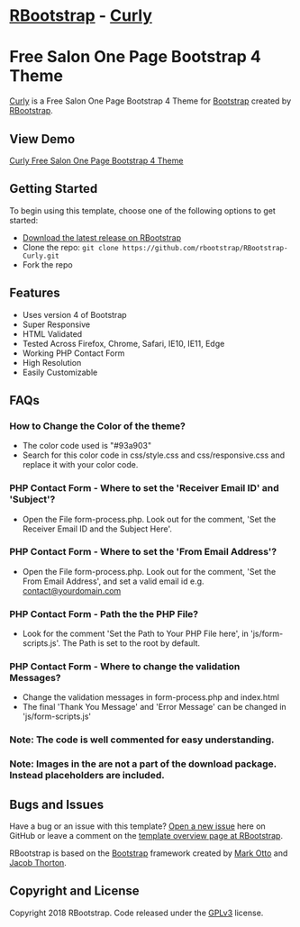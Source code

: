 # [RBootstrap](http://rbootstrap.com/) - [Curly](http://rbootstrap.com/curly/)

# Free Salon One Page Bootstrap 4 Theme

[Curly](http://rbootstrap.com/curly/) is a Free Salon One Page Bootstrap 4 Theme for [Bootstrap](http://getbootstrap.com/) created by [RBootstrap](http://rbootstrap.com/).

## View Demo

[Curly Free Salon One Page Bootstrap 4 Theme](https://rbootstrap.github.io/curly/)

## Getting Started

To begin using this template, choose one of the following options to get started:
* [Download the latest release on RBootstrap](http://rbootstrap.com/curly/)
* Clone the repo: `git clone https://github.com/rbootstrap/RBootstrap-Curly.git`
* Fork the repo

## Features
* Uses version 4 of Bootstrap
* Super Responsive
* HTML Validated
* Tested Across Firefox, Chrome, Safari, IE10, IE11, Edge
* Working PHP Contact Form
* High Resolution
* Easily Customizable

## FAQs
### How to Change the Color of the theme?
* The color code used is "#93a903"
* Search for this color code in css/style.css and css/responsive.css and replace it with your color code.

### PHP Contact Form - Where to set the 'Receiver Email ID' and 'Subject'?
* Open the File form-process.php. Look out for the comment, 'Set the Receiver Email ID and the Subject Here'.

### PHP Contact Form - Where to set the 'From Email Address'?
* Open the File form-process.php. Look out for the comment, 'Set the From Email Address', and set a valid email id e.g.
contact@yourdomain.com

### PHP Contact Form - Path the the PHP File?
* Look for the comment 'Set the Path to Your PHP File here', in 'js/form-scripts.js'. The Path is set to the root by default.

### PHP Contact Form - Where to change the validation Messages?
* Change the validation messages in form-process.php and index.html
* The final 'Thank You Message' and 'Error Message' can be changed in 'js/form-scripts.js'

### Note: The code is well commented for easy understanding.

### Note: Images in the are not a part of the download package. Instead placeholders are included. 

## Bugs and Issues

Have a bug or an issue with this template? [Open a new issue](https://github.com/rbootstrap/RBootstrap-Curly/issues) here on GitHub or leave a comment on the [template overview page at RBootstrap](http://rbootstrap.com/curly/).

RBootstrap is based on the [Bootstrap](http://getbootstrap.com/) framework created by [Mark Otto](https://twitter.com/mdo) and [Jacob Thorton](https://twitter.com/fat).

## Copyright and License

Copyright 2018 RBootstrap. Code released under the [GPLv3](https://github.com/rbootstrap/RBootstrap-Curly/blob/master/LICENSE) license.
